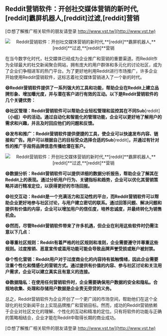 ## **Reddit营销软件：开创社交媒体营销的新时代,**[reddit]**霸屏机器人,**[reddit]**过滤,**[reddit]**营销**

[😍想了解推广相关软件的朋友请登录 http://www.vst.tw](http://www.vst.tw)

 <center><img src="https://vst.tw/MP4/tuiguang/png/8.png" alt="Reddit营销软件：开创社交媒体营销的新时代,**[reddit]**霸屏机器人,**[reddit]**过滤,**[reddit]**营销"></center>

在当今数字化时代，社交媒体已经成为企业推广和营销的重要渠道。而Reddit作为全球最大的社交新闻聚合网站，拥有庞大的用户群体和多元化的讨论社区，成为了企业们争相进军的热门平台。为了更好地利用Reddit进行市场推广，许多企业开始使用Reddit营销软件，这标志着社交媒体营销进入了一个新的时代。

**😄Reddit营销软件提供了一系列强大的工具和功能，帮助企业在Reddit上建立品牌形象、增加曝光度，并与潜在客户进行有效的互动。以下是Reddit营销软件的几个关键优势：**

**😄社区管理：Reddit营销软件可以帮助企业轻松管理和监控其在不同Sub**[reddit]**（小组）中的活动。通过自动化和智能化的管理功能，企业可以更好地了解用户的需求和兴趣，并且及时回应他们的问题和反馈。**

**😄发布和推广：Reddit营销软件提供便捷的工具，使企业可以快速发布内容、链接和广告。用户可以根据自己的目标受众选择合适的Sub**[reddit]**，并通过有针对性的推广手段将品牌信息传播给潜在客户。**

 <center><img src="https://vst.tw/MP4/tuiguang/png/4.png" alt="Reddit营销软件：开创社交媒体营销的新时代,**[reddit]**霸屏机器人,**[reddit]**过滤,**[reddit]**营销"></center>

**😄数据分析：Reddit营销软件可以提供详细的数据分析报告，帮助企业了解其在Reddit上的表现。通过分析用户行为、关键指标和趋势，企业可以优化其营销策略并进行精准定位，以获得更好的市场回报。**

**😄社交互动：Reddit是一个充满活力和互动性的平台，而Reddit营销软件可以帮助企业更好地参与社区讨论，与用户建立密切的联系。通过回答问题、解决问题和提供有价值的内容，企业可以增加用户的信任度，培养忠诚度，并最终转化为销售机会。**

**😄然而，尽管Reddit营销软件带来了许多机遇，但企业在利用这些软件时仍需注意以下几点：**

**😄尊重社区规则：Reddit有着严格的社区规则和准则，企业需要遵守并尊重这些规则。过度推销、恶意宣传或滥用功能可能会导致品牌声誉受损或账户被封禁。**

**😄个性化营销：Reddit用户对于过度商业化的内容持有抵触情绪，因此企业需要注重个性化和情感化的营销方式。通过提供有价值的内容、参与社区讨论和关注用户需求，企业可以建立真实且有意义的连接。**

**😄数据隐私：在使用任何营销软件时，企业需要确保用户数据的安全和隐私。合规地收集、处理和存储用户数据是企业责无旁贷的义务。**

总之，Reddit营销软件为企业开创了一个更广阔的市场空间，帮助他们在这个全球化的社交新闻平台上实现品牌推广和营销目标。然而，成功的Reddit营销依赖于企业对社区文化的理解、个性化的互动和精准的定位。只有将软件的功能与正确的策略相结合，企业才能在Reddit中取得长期的商业成功。

[😍想了解推广相关软件的朋友请登录 http://www.vst.tw](http://www.vst.tw)



